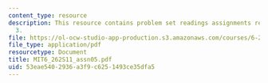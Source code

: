 ```yaml
---
content_type: resource
description: This resource contains problem set readings assignments review chapter
  3.
file: https://ol-ocw-studio-app-production.s3.amazonaws.com/courses/6-262-discrete-stochastic-processes-spring-2011/53eae5402936a3f9c6251493ce35dfa5_MIT6_262S11_assn05.pdf
file_type: application/pdf
resourcetype: Document
title: MIT6_262S11_assn05.pdf
uid: 53eae540-2936-a3f9-c625-1493ce35dfa5
---
```

